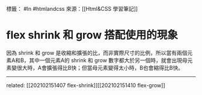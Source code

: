 標籤： #ln #htmlandcss 
來源：[[Html&CSS 學習筆記]]

# flex shrink 和 grow 搭配使用的現象
因為 shrink 和 grow 是收縮和擴張的比，而非實際尺寸的比例，所以當有兩個元素A和B，其中一個元素A的 shrink 和 grow 數字都大於另一個時，就會出現母元素變很大時，A會擴張得比B快；但當母元素變得太小時，B也會縮得比B快。

---

related: [[202102151407 flex-shrink]][[202102151410 flex-grow]]